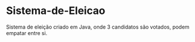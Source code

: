# Sistema-de-Eleicao
Sistema de eleição criado em Java, onde 3 candidatos são votados, podem empatar entre si.
